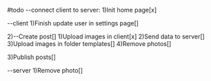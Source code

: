 #todo
--connect client to server:
1)Init home page[x]

--client
1)Finish update user in settings page[]

2)--Create post[]
1)Upload images in client[x]
2)Send data to server[]
3)Upload images in folder templates[]
4)Remove photos[]

3)Publish posts[]

--server
1)Remove photo[]
